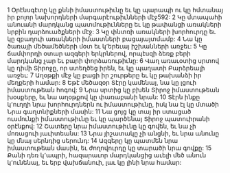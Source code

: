 1 Օրէնսգէտը կը քննի իմաստութիւնը եւ կը պարապի ու կը հմտանայ իր բոլոր նախորդների մարգարէութիւնների մէջ592:
2 Կը մտապահի անուանի մարդկանց պատմութիւնները եւ կը թափանցի առակների նրբին դարձուածքների մէջ:
3 Կը փնտռի առակների խորհուրդը եւ կը զբաղուի առակների իմաստների բացայայտմամբ:
4 Նա կը ծառայի մեծամեծների մօտ եւ կ՚երեւայ իշխանների առջեւ:
5 Կը ճամփորդի օտար ազգերի երկրներով, որպէսզի ձեռք բերի մարդկանց չար եւ բարի փորձառութիւնը:
6 Վաղ առաւօտից սրտով կը դիմի Տիրոջը, որ ստեղծեց իրեն, եւ կը պաղատի Բարձրեալի առջեւ:
7 Աղօթքի մէջ կը բացի իր շուրթերը եւ կը թախանձի իր մեղքերի համար:
8 Եթէ մեծազօր Տէրը կամենայ, նա կը լցուի իմաստութեան հոգով:
9 Նրա սրտից կը բխեն Տիրոջ իմաստութեան խօսքերը, եւ նա աղօթքով կը փառաբանի նրան:
10 Տէրն ինքը կ՚ուղղի նրա խորհուրդներն ու իմաստութիւնը, իսկ նա էլ կը մտածի Նրա գաղտնիքների մասին:
11 Նա ցոյց կը տայ իր ստացած ուսմունքի իմաստութիւնը եւ կը պարծենայ Տիրոջ պատուիրանի օրէնքով:
12 Շատերը նրա իմաստութիւնը կը գովեն, եւ նա չի մոռացուի յաւիտեանս:
13 Նրա յիշատակը չի անցնի, եւ նրա անունը կը մնայ սերնդից սերունդ:
14 Ազգերը կը պատմեն նրա իմաստութեան մասին, եւ ժողովուրդը կը տարածի նրա գովքը:
15 Քանի դեռ կ՚ապրի, հազարաւոր մարդկանցից աւելի մեծ անուն կ՚ունենայ, եւ երբ վախճանուի, լաւ կը լինի նրա համար:
